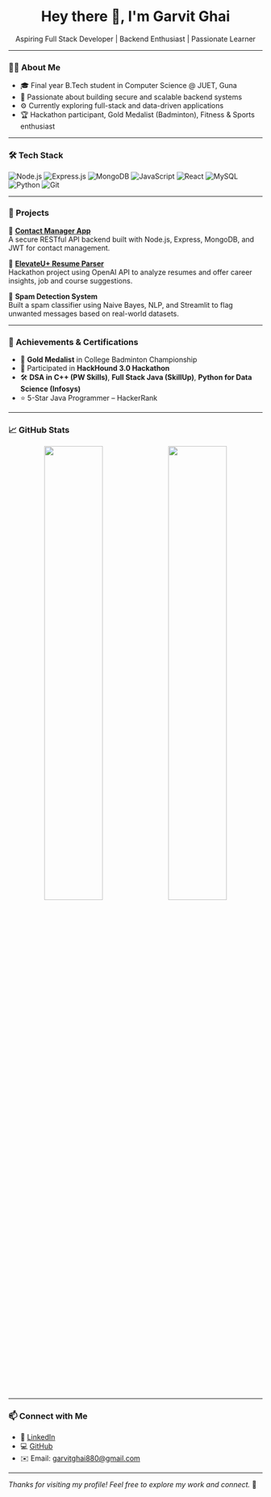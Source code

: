 <h1 align="center">Hey there 👋, I'm Garvit Ghai</h1>
<p align="center">Aspiring Full Stack Developer | Backend Enthusiast | Passionate Learner</p>

---

### 🧑‍💻 About Me

- 🎓 Final year B.Tech student in Computer Science @ JUET, Guna  
- 🔨 Passionate about building secure and scalable backend systems  
- ⚙️ Currently exploring full-stack and data-driven applications  
- 🏆 Hackathon participant, Gold Medalist (Badminton), Fitness & Sports enthusiast  

---

### 🛠️ Tech Stack

![Node.js](https://img.shields.io/badge/-Node.js-black?logo=node.js)
![Express.js](https://img.shields.io/badge/-Express.js-gray?logo=express)
![MongoDB](https://img.shields.io/badge/-MongoDB-green?logo=mongodb)
![JavaScript](https://img.shields.io/badge/-JavaScript-yellow?logo=javascript)
![React](https://img.shields.io/badge/-React-blue?logo=react)
![MySQL](https://img.shields.io/badge/-MySQL-005C84?logo=mysql)
![Python](https://img.shields.io/badge/-Python-3776AB?logo=python)
![Git](https://img.shields.io/badge/-Git-orange?logo=git)

---

### 🚀 Projects

🔹 **[Contact Manager App](https://github.com/Neetworm/Contact_Manager_App)**  
A secure RESTful API backend built with Node.js, Express, MongoDB, and JWT for contact management.

🔹 **[ElevateU+ Resume Parser](https://github.com/hardik5harma/elevateuplus)**  
Hackathon project using OpenAI API to analyze resumes and offer career insights, job and course suggestions.

🔹 **Spam Detection System**  
Built a spam classifier using Naive Bayes, NLP, and Streamlit to flag unwanted messages based on real-world datasets.

---

### 🏅 Achievements & Certifications

- 🥇 **Gold Medalist** in College Badminton Championship  
- 🧠 Participated in **HackHound 3.0 Hackathon**  
- 🛠 **DSA in C++ (PW Skills)**, **Full Stack Java (SkillUp)**, **Python for Data Science (Infosys)**  
- ⭐ 5-Star Java Programmer – HackerRank  

---

### 📈 GitHub Stats

<p align="center">
  <img src="https://github-readme-stats.vercel.app/api?username=Neetworm&show_icons=true&theme=github_dark" width="48%" />
  <img src="https://github-readme-stats.vercel.app/api/top-langs/?username=Neetworm&layout=compact&theme=github_dark" width="48%" />
</p>

---

### 📫 Connect with Me

- 💼 [LinkedIn](https://linkedin.com/in/garvit-ghai-80638828a)
- 💻 [GitHub](https://github.com/Neetworm)
- ✉️ Email: garvitghai880@gmail.com

---

*Thanks for visiting my profile! Feel free to explore my work and connect.* 🚀
